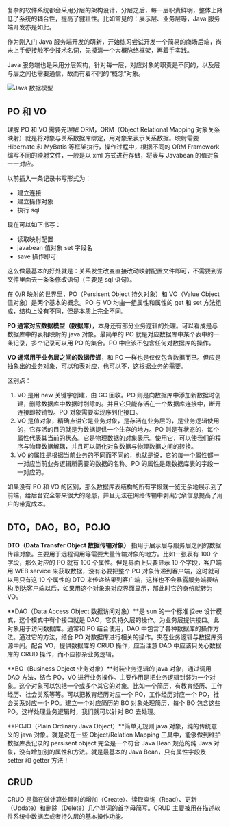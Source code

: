 复杂的软件系统都会采用分层的架构设计，分层之后，每一层职责鲜明，整体上降低了系统的耦合性，提高了健壮性。比如常见的：展示层、业务层等，Java 服务端开发亦是如此。

作为刚入门 Java 服务端开发的萌新，开始练习尝试开发一个简易的商场后端，尚未上手便接触不少技术名词，先摸清一个大概脉络框架，再着手实践。

Java 服务端也是采用分层架构，针对每一层，对应对象的职责是不同的，以及层与层之间也需要通信，故而有着不同的“概念”对象。

![Java 数据模型](https://chanshiyu.com/poi/2019/Java_数据模型.jpg)

## PO 和 VO

理解 PO 和 VO 需要先理解 ORM，ORM（Object Relational Mapping 对象关系映射）就是将对象与关系数据库绑定，用对象来表示关系数据。映射需要 Hibernate 和 MyBatis 等框架执行，操作过程中，根据不同的 ORM Framework 编写不同的映射文件，一般是以 xml 方式进行存储，将表与 Javabean 的值对象一一对应。

以前插入一条记录书写形式为：

- 建立连接
- 建立操作对象
- 执行 sql

现在可以如下书写：

- 读取映射配置
- javabean 值对象 set 字段名
- save 操作即可

这么做最基本的好处就是：关系发生改变直接改动映射配置文件即可，不需要到源文件里面去一条条修改语句（主要是 sql 语句）。

在 O/R 映射的世界里，PO（Persisent Object 持久对象）和 VO（Value Object 值对象）是两个基本的概念。PO 与 VO 均由一组属性和属性的 get 和 set 方法组成，结构上没有不同，但是本质上完全不同。

**PO 通常对应数据模型（数据库）**，本身还有部分业务逻辑的处理。可以看成是与数据库中的表相映射的 java 对象。最简单的 PO 就是对应数据库中某个表中的一条记录，多个记录可以用 PO 的集合。PO 中应该不包含任何对数据库的操作。

**VO 通常用于业务层之间的数据传递**，和 PO 一样也是仅仅包含数据而已。但应是抽象出的业务对象，可以和表对应，也可以不，这根据业务的需要。

区别点：

1. VO 是用 new 关键字创建，由 GC 回收。PO 则是向数据库中添加新数据时创建，删除数据库中数据时削除的。并且它只能存活在一个数据库连接中，断开连接即被销毁。PO 对象需要实现序列化接口。
2. VO 是值对象，精确点讲它是业务对象，是存活在业务层的，是业务逻辑使用的，它存活的目的就是为数据提供一个生存的地方。PO 则是有状态的，每个属性代表其当前的状态。它是物理数据的对象表示。使用它，可以使我们的程序与物理数据解耦，并且可以简化对象数据与物理数据之间的转换。
3. VO 的属性是根据当前业务的不同而不同的，也就是说，它的每一个属性都一一对应当前业务逻辑所需要的数据的名称。PO 的属性是跟数据库表的字段一一对应的。

如果没有 PO 和 VO 的区别，那么数据库表结构的所有字段就一览无余地展示到了前端，给后台安全带来很大的隐患，并且无法在网络传输中剥离冗余信息提高了用户的带宽成本。

## DTO，DAO，BO，POJO

**DTO（Data Transfer Object 数据传输对象）** 指用于展示层与服务层之间的数据传输对象。主要用于远程调用等需要大量传输对象的地方。比如一张表有 100 个字段，那么对应的 PO 就有 100 个属性。但是界面上只要显示 10 个字段，客户端用 WEB service 来获取数据，没有必要把整个 PO 对象传递到客户端，这时就可以用只有这 10 个属性的 DTO 来传递结果到客户端，这样也不会暴露服务端表结构.到达客户端以后，如果用这个对象来对应界面显示，那此时它的身份就转为 VO。

**DAO（Data Access Object 数据访问对象）**是 sun 的一个标准 j2ee 设计模式，这个模式中有个接口就是 DAO，它负持久层的操作。为业务层提供接口。此对象用于访问数据库。通常和 PO 结合使用，DAO 中包含了各种数据库的操作方法。通过它的方法，结合 PO 对数据库进行相关的操作。夹在业务逻辑与数据库资源中间。配合 VO，提供数据库的 CRUD 操作，应当注意 DAO 中应该只关心数据库的 CRUD 操作，而不应掺杂业务逻辑。

**BO（Business Object 业务对象）**封装业务逻辑的 java 对象，通过调用 DAO 方法，结合 PO，VO 进行业务操作。主要作用是把业务逻辑封装为一个对象。这个对象可以包括一个或多个其它的对象。比如一个简历，有教育经历、工作经历、社会关系等等。可以把教育经历对应一个 PO，工作经历对应一个 PO，社会关系对应一个 PO。建立一个对应简历的 BO 对象处理简历，每个 BO 包含这些 PO。这样处理业务逻辑时，我们就可以针对 BO 去处理。

**POJO（Plain Ordinary Java Object）**简单无规则 java 对象，纯的传统意义的 java 对象。就是说在一些 Object/Relation Mapping 工具中，能够做到维护数据库表记录的 persisent object 完全是一个符合 Java Bean 规范的纯 Java 对象，没有增加别的属性和方法。就是最基本的 Java Bean，只有属性字段及 setter 和 getter 方法！

## CRUD

CRUD 是指在做计算处理时的增加（Create）、读取查询（Read）、更新（Update）和删除（Delete）几个单词的首字母简写。CRUD 主要被用在描述软件系统中数据库或者持久层的基本操作功能。
